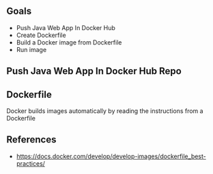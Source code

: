 ## Goals
- Push Java Web App In Docker Hub
- Create Dockerfile 
- Build a Docker image from Dockerfile
- Run image
## Push Java Web App In Docker Hub Repo

## Dockerfile
Docker builds images automatically by reading the instructions from a Dockerfile


## References
- https://docs.docker.com/develop/develop-images/dockerfile_best-practices/

<!--stackedit_data:
eyJoaXN0b3J5IjpbOTUzNTA4MTUxLDgxNDA5NTk5NiwxMjM4NT
Q2NzYsLTEzMDU0MDE3ODMsLTM1NjQ0MjAzOCw0MjI1NTAyOV19

-->
